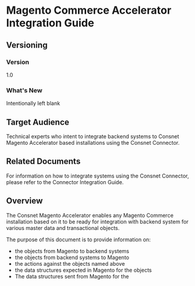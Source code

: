 
# Magento Commerce Accelerator Integration Guide

## Versioning 

### Version 
1.0 

### What's New
Intentionally left blank

## Target Audience
Technical experts who intent to integrate backend systems to Consnet Magento Accelerator based installations using the Consnet Connector.

## Related Documents
For information on how to integrate systems using the Consnet Connector, please refer to the Connector Integration Guide. 

## Overview
The Consnet Magento Accelerator enables any Magento Commerce installation based on it to be ready for integration with backend system for various master data and transactional objects. 

The purpose of this document is to provide information on:

 - the objects from Magento to backend systems
 - the objects from backend systems to Magento
 - the actions against the objects named above 
 - the data structures expected in Magento for the objects 
 - The data structures sent from Magento for the

<!--stackedit_data:
eyJoaXN0b3J5IjpbODE5OTI0NDgsLTg2NzExNzQ5NywyMTI1OT
QxODAyLDE0Mzc5MDM0MSwtMzk4Njc0ODk4LDEzNDkwNzU5NSwt
MTA0MTc0NDcxOF19
-->
